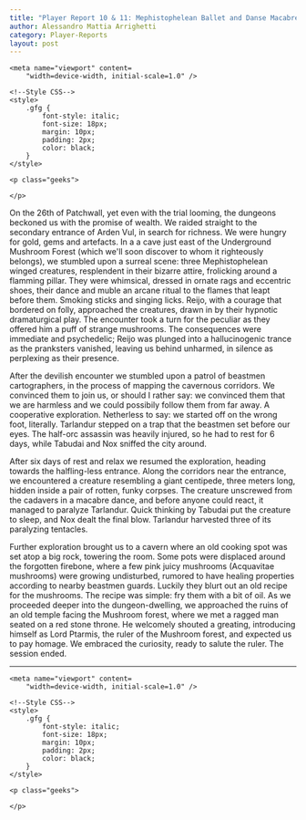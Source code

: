 ```yaml
---
title: "Player Report 10 & 11: Mephistophelean Ballet and Danse Macabre (Arden Vul, from Lionbeak Campaign)"
author: Alessandro Mattia Arrighetti
category: Player-Reports
layout: post
---
```

<html lang="en">
  
<head>
    <meta charset="UTF-8" />
    <meta http-equiv="X-UA-Compatible" content="IE=edge" />
  
    <meta name="viewport" content=
        "width=device-width, initial-scale=1.0" />
  
    <!--Style CSS-->
    <style>
        .gfg {
            font-style: italic;
            font-size: 18px;
            margin: 10px;
            padding: 2px;
            color: black;
        }
    </style>
</head>
  
<body>
    <p class="gfg">
    </p>
  
    <p class="geeks">
    
    </p>
</body>
  
</html>

On the 26th of Patchwall, yet even with the trial looming, the dungeons beckoned us with the promise of wealth. We raided straight to the secondary entrance of Arden Vul, in search for richness. We were hungry for gold, gems and artefacts. In a a cave just east of the Underground Mushroom Forest (which we'll soon discover to whom it righteously belongs), we stumbled upon a surreal scene: three Mephistophelean winged creatures, resplendent in their bizarre attire, frolicking around a flamming pillar. They were whimsical, dressed in ornate rags and eccentric shoes, their dance and muble an arcane ritual to the flames that leapt before them. Smoking sticks and singing licks. Reijo, with a courage that bordered on folly, approached the creatures, drawn in by their hypnotic dramaturgical play. The encounter took a turn for the peculiar as they offered him a puff of strange mushrooms. The consequences were immediate and psychedelic; Reijo was plunged into a hallucinogenic trance as the pranksters vanished, leaving us behind unharmed, in silence as perplexing as their presence.

After the devilish encounter we stumbled upon a patrol of beastmen cartographers, in the process of mapping the cavernous corridors. We convinced them to join us, or should I rather say: we convinced them that we are harmless and we could possibily follow them from far away. A cooperative exploration. Netherless to say: we started off on the wrong foot, literally. Tarlandur stepped on a trap that the beastmen set before our eyes. The half-orc assassin was heavily injured, so he had to rest for 6 days, while Tabudai and Nox sniffed the city around.  

After six days of rest and relax we resumed the exploration, heading towards the halfling-less entrance. Along the corridors near the entrance, we encountered a creature resembling a giant centipede, three meters long, hidden inside a pair of rotten, funky corpses. The creature unscrewed from the cadavers in a macabre dance, and before anyone could react, it managed to paralyze Tarlandur. Quick thinking by Tabudai put the creature to sleep, and Nox dealt the final blow. Tarlandur harvested three of its paralyzing tentacles.

Further exploration brought us to a cavern where an old cooking spot was set atop a big rock, towering the room. Some pots were displaced around the forgotten firebone, where a few pink juicy mushrooms (Acquavitae mushrooms) were growing undisturbed, rumored to have healing properties according to nearby beastmen guards. Luckily they blurt out an old recipe for the mushrooms. The recipe was simple: fry them with a bit of oil. As we proceeded deeper into the dungeon-dwelling, we approached the ruins of an old temple facing the Mushroom forest, where we met a ragged man seated on a red stone throne. He welcomely shouted a greating, introducing himself as Lord Ptarmis, the ruler of the Mushroom forest, and expected us to pay homage. We embraced the curiosity, ready to salute the ruler. The session ended.

---







<html lang="en">
  
<head>
    <meta charset="UTF-8" />
    <meta http-equiv="X-UA-Compatible" content="IE=edge" />
  
    <meta name="viewport" content=
        "width=device-width, initial-scale=1.0" />
  
    <!--Style CSS-->
    <style>
        .gfg {
            font-style: italic;
            font-size: 18px;
            margin: 10px;
            padding: 2px;
            color: black;
        }
    </style>
</head>
  
<body>
    <p class="gfg">
     </p>
  
    <p class="geeks">
    
    </p>
</body>
  
</html>
